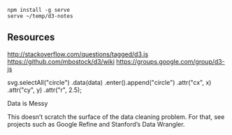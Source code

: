 
    npm install -g serve
    serve ~/temp/d3-notes


## Resources

http://stackoverflow.com/questions/tagged/d3.js
https://github.com/mbostock/d3/wiki
https://groups.google.com/group/d3-js


svg.selectAll("circle")
    .data(data)
  .enter().append("circle")
    .attr("cx", x)
    .attr("cy", y)
    .attr("r", 2.5);

Data is Messy

This doesn’t scratch the surface of the data cleaning problem. For that, see projects such as Google Refine and Stanford’s Data Wrangler.
